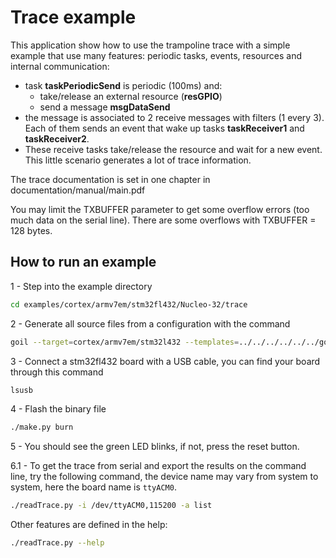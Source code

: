 # Trace example

This application show how to use the trampoline trace with a simple example that
use many features: periodic tasks, events, resources and internal communication:
 * task **taskPeriodicSend** is periodic (100ms) and:
	 * take/release an external resource (**resGPIO**)
	 * send a message **msgDataSend**
 * the message is associated to 2 receive messages with filters (1 every 3). 
   Each of them sends an event that wake up tasks **taskReceiver1** and
   **taskReceiver2**.
 * These receive tasks take/release the resource and wait for a new event.
This little scenario generates a lot of trace information.

The trace documentation is set in one chapter in documentation/manual/main.pdf

You may limit the TXBUFFER parameter to get some overflow errors (too much data 
on the serial line). There are some overflows with TXBUFFER = 128 bytes.

## How to run an example

1 - Step into the example directory

```sh
cd examples/cortex/armv7em/stm32fl432/Nucleo-32/trace 
```

2 - Generate all source files from a configuration with the command 

```sh
goil --target=cortex/armv7em/stm32l432 --templates=../../../../../../goil/templates/ trace.oil
```

3 - Connect a stm32fl432 board with a USB cable, you can find your board through this command

```sh
lsusb
```

4 - Flash the binary file

```sh
./make.py burn 
```

5 - You should see the green LED blinks, if not, press the reset button.

6.1 - To get the trace from serial and export the results on the command line, try the following command, the device name may vary from system to system, here the board name is `ttyACM0`.

```sh
./readTrace.py -i /dev/ttyACM0,115200 -a list
```

Other features are defined in the help:
```sh
./readTrace.py --help
```



